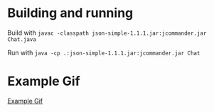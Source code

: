 # Building and running

Build with `javac -classpath json-simple-1.1.1.jar:jcommander.jar Chat.java`

Run with `java -cp .:json-simple-1.1.1.jar:jcommander.jar Chat`

# Example Gif
[Example Gif](https://files.aaronthedev.com/$/uj4za)
